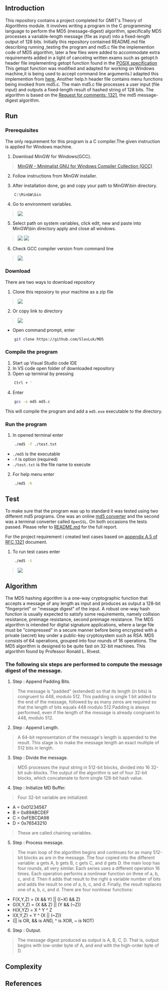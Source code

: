 ## Introduction

This repository contains a project completed for GMIT's Theory of Algorithms module. It involves writing a program in the 
C programming language to perform the MD5 (message-digest) algorithm, specifically MD5 processes a variable-length 
message (file as input) into a fixed-length output of 128 bits. 
Initially this repository contained README.md file describing running ,testing the program and md5.c file the implemention code of 
MD5 algorithm, later a few files were added to accommodate extra requirements added in a light of canceling written exams such as 
getopt.h header file implementing getopt function found in the <a href="https://www.gnu.org/software/libc/manual/html_node/Using-Getopt.html#Using-Getopt">POSIX specification</a>
This getopt function was modified and adapted for working on Windows machine,it is being used to accept command line arguments.I adapted this implemention from
<a href="https://gist.github.com/superwills/5815344#file-getopt-c">here.</a> Another help.h header file contains menu functions being invoked from md5.c. The main
md5.c file processes a user input (file input) and outputs a fixed-length result of hashed string of 128 bits.
The algorithm is based on the <a href="https://tools.ietf.org/pdf/rfc1321.pdf">Request for comments: 1321</a>, the md5 message-digest algorithm.
## Run

### Prerequisites
The only requirement for this program is a C compiler.The given instruction is applied for Windows machine.
 1. Download MinGW for Windows(GCC).
><a href="https://sourceforge.net/projects/mingw/">MinGW - Minimalist GNU for Windows Compiler Collection (GCC)</a>
 2. Follow instructions from MinGW installer.

 3. After installation done, go and copy your path to MinGW\bin directory.
```sh
    C:\MinGW\bin
```
 4. Go to environment variables.
><img src="https://github.com/SlavLuk/MD5/blob/master/img/env.png">
 5. Select path on system variables, click edit, new and paste into MinGW\bin directory apply and close all windows.
><img src="https://github.com/SlavLuk/MD5/blob/master/img/path.png">
><img src="https://github.com/SlavLuk/MD5/blob/master/img/new.png">
 6. Check GCC compiler version from command line
><img src="https://github.com/SlavLuk/MD5/blob/master/img/confirm.png">

### Download
There are two ways to download repository 
 1. Clone this reposiory to your machine as a zip file
><img src="https://github.com/SlavLuk/MD5/blob/master/img/clone.png">
 2. Or copy link to directory
><img src="https://github.com/SlavLuk/MD5/blob/master/img/link.png">
 - Open command prompt, enter
```sh
    git clone https://github.com/SlavLuk/MD5
```
### Compile the program

 1. Start up Visual Studio code IDE
 2. In VS code open folder of downloaded repository 
 3. Open up terminal by pressing
```sh
    Ctrl + '
```
 4. Enter
```sh
    gcc -o md5 md5.c
```	
This will compile the program and add a ``md5.exe`` executable to the directory.

### Run the program

 1. In opened terminal enter
```sh
    ./md5 -f ./test.txt
```
 - ``./md5`` is the executable
 - ``-f`` is option (required)
 - ``./test.txt`` is the file name to execute
 2. For help menu enter
```sh
    ./md5 -h
```
 
## Test

To make sure that the program was up to standard it was tested using two
different md5 programs. One was an online <a href="http://onlinemd5.com">md5 converter</a> and the second was a
terminal converter called ``OpenSSL``. On both occasions the tests passed.
Please refer to <a href="https://github.com/SlavLuk/MD5/blob/master/README.md">README.md</a> for the full report.

For the project requirement i created test cases based on <a href="https://tools.ietf.org/pdf/rfc1321.pdf">appendix A.5 of RFC 1321</a> document.

 1. To run test cases enter
```sh
    ./md5 -t
```
><img src="https://github.com/SlavLuk/MD5/blob/master/img/test.png">

## Algorithm

The MD5 hashing algorithm is a one-way cryptographic function that accepts a message of any length as input and produces as output 
a 128-bit "fingerprint" or "message digest" of the input.
A robust one-way hash function is usually expected to satisfy some requirements, namely collision resistance, preimage resistance, second preimage resistance.
The MD5 algorithm is intended for digital signature applications, where a large file must be "compressed" in a secure manner before being encrypted with a private (secret) key under a public-key cryptosystem such as RSA.
MD5 consists of 64 operations, grouped into four rounds of 16 operations. The MD5 algorithm is designed to be quite fast on 32-bit machines. This algorithm found by Professor Ronald L. Rivest.
### The following six steps are performed to compute the message digest of the message.
 1. Step : Append Padding Bits.
>The message is "padded" (extended) so that its length (in bits) is congruent to 448, modulo 512. This padding is single 1 bit added to the end of the message, 
>followed by as many zeros are required so that the length of bits equals 448 modulo 512.Padding is always performed, even if the length of the message is already congruent to 448, modulo 512.
 2. Step : Append Length.
>A 64-bit representation of the message's length is appended to the result. This stage is to make the message length an exact multiple of 512 bits in length.
 3. Step : Divide the message.
>MD5 processes the input string in 512-bit blocks, divided into 16 32-bit sub-blocks. The output of the algorithm is set of four 32-bit blocks, which concatenate to form single 128-bit hash value.
 4. Step : Initialize MD Buffer.
>Four 32-bit variable are initialized:
 - A = 0x01234567
 - B = 0x89ABCDEF
 - C = 0xFEBCDA98
 - D = 0x76543210
>These are called chaining variables.
 5. Step : Process message.
>The main loop of the algorithm begins and continues for as many 512-bit blocks as are in the message. The four copied into the different variable: a gets A, b gets B, c gets C, and
>d gets D. the main loop has four rounds, all very similar. Each series uses a different operation 16 times. Each operation performs a nonlinear function on three of a, b, c, and d. 
>Then it adds that result to the right a variable number of bits and adds the result to one
>of a, b, c, and d. Finally, the result replaces one of a, b, c, and d.
>There are four nonlinear functions:
 - F(X,Y,Z) = (X && Y) || ((~X) && Z)
 - G(X,Y,Z) = (X && Z) || (Y && (~Z))
 - H(X,YZ) = X ^ Y ^ Z
 - I(X,Y,Z) = Y ^ (X || (~Z))
 - (|| is OR, && is AND, ^ is XOR, ~ is NOT)
 6. Step : Output.
>The message digest produced as output is A, B, C, D. That is, output begins with low-order byte of A, and end with the high-order byte of D.







## Complexity
## References
